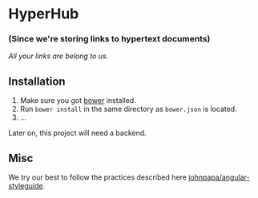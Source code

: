 # HyperHub
### (Since we're storing links to hypertext documents)
*All your links are belong to us.*

## Installation
1. Make sure you got [bower](www.bower.io) installed.
2. Run ```bower install``` in the same directory as ```bower.json``` is located.
3. ...

Later on, this project will need a backend.

## Misc
We try our best to follow the practices described here [johnpapa/angular-styleguide](https://github.com/johnpapa/angular-styleguide).
